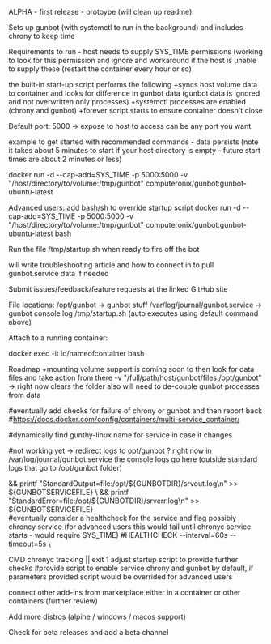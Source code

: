 ALPHA - first release - protoype (will clean up readme)

Sets up gunbot (with systemctl to run in the background) and includes chrony to keep time

Requirements to run - host needs to supply SYS_TIME permissions (working to look for this permission and ignore and workaround if the host is unable to supply these (restart the container every hour or so)

the built-in start-up script performs the following
+syncs host volume data to container and looks for difference in gunbot data (gunbot data is ignored and not overwritten only processes)
+systemctl processes are enabled (chrony and gunbot)
+forever script starts to ensure container doesn't close

Default port: 5000 -> expose to host to access can be any port you want

example to get started with recommended commands - data persists (note it takes about 5 minutes to start if your host directory is empty - future start times are about 2 minutes or less)

docker run -d --cap-add=SYS_TIME -p 5000:5000 -v "/host/directory/to/volume:/tmp/gunbot" computeronix/gunbot:gunbot-ubuntu-latest

Advanced users: add bash/sh to override startup script docker run -d --cap-add=SYS_TIME -p 5000:5000 -v "/host/directory/to/volume:/tmp/gunbot" computeronix/gunbot:gunbot-ubuntu-latest bash

Run the file /tmp/startup.sh when ready to fire off the bot

will write troubleshooting article and how to connect in to pull gunbot.service data if needed

Submit issues/feedback/feature requests at the linked GitHub site

File locations: /opt/gunbot -> gunbot stuff /var/log/journal/gunbot.service -> gunbot console log /tmp/startup.sh (auto executes using default command above)


Attach to a running container:

docker exec -it id/nameofcontainer bash


Roadmap +mounting volume support is coming soon to then look for data files and take action from there -v "/full/path/host/gunbot/files:/opt/gunbot" -> right now clears the folder also will need to de-couple gunbot processes from data

#eventually add checks for failure of chrony or gunbot and then report back
#https://docs.docker.com/config/containers/multi-service_container/

#dynamically find gunthy-linux name for service in case it changes

#not working yet -> redirect logs to opt/gunbot ? right now in /var/log/journal/gunbot.service the console logs go here (outside standard logs that go to /opt/gunbot folder)

&& printf "StandardOutput=file:/opt/${GUNBOTDIR}/srvout.log\n" >> ${GUNBOTSERVICEFILE} \
&& printf "StandardError=file:/opt/${GUNBOTDIR}/srverr.log\n" >> ${GUNBOTSERVICEFILE} \
#eventually consider a healthcheck for the service and flag possibly chroncy service (for advanced users this would fail until chronyc service starts - would require SYS_TIME) #HEALTHCHECK --interval=60s --timeout=5s \

CMD chronyc tracking || exit 1
adjust startup script to provide further checks #provide script to enable service chrony and gunbot by default, if parameters provided script would be overrided for advanced users

connect other add-ins from marketplace either in a container or other containers (further review)

Add more distros (alpine / windows / macos support)

Check for beta releases and add a beta channel 

